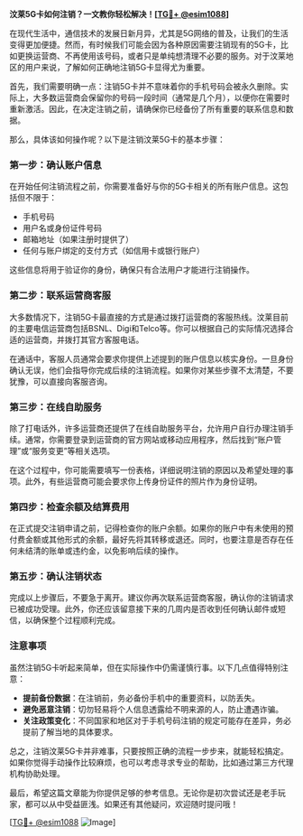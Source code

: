 **汶莱5G卡如何注销？一文教你轻松解决！[[TG💪+ @esim1088](https://t.me/s/esim1088)]**

在现代生活中，通信技术的发展日新月异，尤其是5G网络的普及，让我们的生活变得更加便捷。然而，有时候我们可能会因为各种原因需要注销现有的5G卡，比如更换运营商、不再使用该号码，或者只是单纯想清理不必要的服务。对于汶莱地区的用户来说，了解如何正确地注销5G卡显得尤为重要。

首先，我们需要明确一点：注销5G卡并不意味着你的手机号码会被永久删除。实际上，大多数运营商会保留你的号码一段时间（通常是几个月），以便你在需要时重新激活。因此，在决定注销之前，请确保你已经备份了所有重要的联系信息和数据。

那么，具体该如何操作呢？以下是注销汶莱5G卡的基本步骤：

### **第一步：确认账户信息**
在开始任何注销流程之前，你需要准备好与你的5G卡相关的所有账户信息。这包括但不限于：
- 手机号码
- 用户名或身份证件号码
- 邮箱地址（如果注册时提供了）
- 任何与账户绑定的支付方式（如信用卡或银行账户）

这些信息将用于验证你的身份，确保只有合法用户才能进行注销操作。

### **第二步：联系运营商客服**
大多数情况下，注销5G卡最直接的方式是通过拨打运营商的客服热线。汶莱目前的主要电信运营商包括BSNL、Digi和Telco等。你可以根据自己的实际情况选择合适的运营商，并拨打其官方客服电话。

在通话中，客服人员通常会要求你提供上述提到的账户信息以核实身份。一旦身份确认无误，他们会指导你完成后续的注销流程。如果你对某些步骤不太清楚，不要犹豫，可以直接向客服咨询。

### **第三步：在线自助服务**
除了打电话外，许多运营商还提供了在线自助服务平台，允许用户自行办理注销手续。通常，你需要登录到运营商的官方网站或移动应用程序，然后找到“账户管理”或“服务变更”等相关选项。

在这个过程中，你可能需要填写一份表格，详细说明注销的原因以及希望处理的事项。此外，有些运营商可能会要求你上传身份证件的照片作为身份证明。

### **第四步：检查余额及结算费用**
在正式提交注销申请之前，记得检查你的账户余额。如果你的账户中有未使用的预付费金额或其他形式的余额，最好先将其转移或退还。同时，也要注意是否存在任何未结清的账单或违约金，以免影响后续的操作。

### **第五步：确认注销状态**
完成以上步骤后，不要急于离开。建议你再次联系运营商客服，确认你的注销请求已被成功受理。此外，你还应该留意接下来的几周内是否收到任何确认邮件或短信，以确保整个过程顺利完成。

### **注意事项**
虽然注销5G卡听起来简单，但在实际操作中仍需谨慎行事。以下几点值得特别注意：
- **提前备份数据**：在注销前，务必备份手机中的重要资料，以防丢失。
- **避免恶意注销**：切勿轻易将个人信息透露给不明来源的人，防止遭遇诈骗。
- **关注政策变化**：不同国家和地区对于手机号码注销的规定可能存在差异，务必提前了解当地的具体要求。

总之，注销汶莱5G卡并非难事，只要按照正确的流程一步步来，就能轻松搞定。如果你觉得手动操作比较麻烦，也可以考虑寻求专业的帮助，比如通过第三方代理机构协助处理。

最后，希望这篇文章能为你提供足够的参考信息。无论你是初次尝试还是老手玩家，都可以从中受益匪浅。如果还有其他疑问，欢迎随时提问哦！

[[TG💪+ @esim1088](https://t.me/s/esim1088) ![Image](https://i.postimg.cc/4NQfJmqS/Snipaste-2025-05-13-00-14-12.png)]